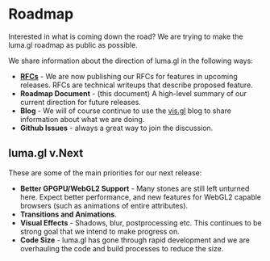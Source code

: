 # Roadmap

Interested in what is coming down the road? We are trying to make the luma.gl roadmap as public as possible.

We share information about the direction of luma.gl in the following ways:

* **[RFCs](https://github.com/uber/luma.gl/tree/master/dev-docs/RFCs)** - We are now publishing our RFCs for features in upcoming releases. RFCs are technical writeups that describe proposed feature.
* **Roadmap Document** - (this document) A high-level summary of our current direction for future releases.
* **Blog** - We will of course continue to use the [vis.gl](https://medium.com/@vis.gl) blog to share information about what we are doing.
* **Github Issues** -  always a great way to join the discussion.


## luma.gl v.Next

These are some of the main priorities for our next release:

* **Better GPGPU/WebGL2 Support** - Many stones are still left unturned here. Expect better performance, and new features for WebGL2 capable browsers (such as animations of entire attributes).
* **Transitions and Animations**.
* **Visual Effects** - Shadows, blur, postprocessing etc. This continues to be strong goal that we intend to make progress on.
* **Code Size** - luma.gl has gone through rapid development and we are overhauling the code and build processes to reduce the size.
